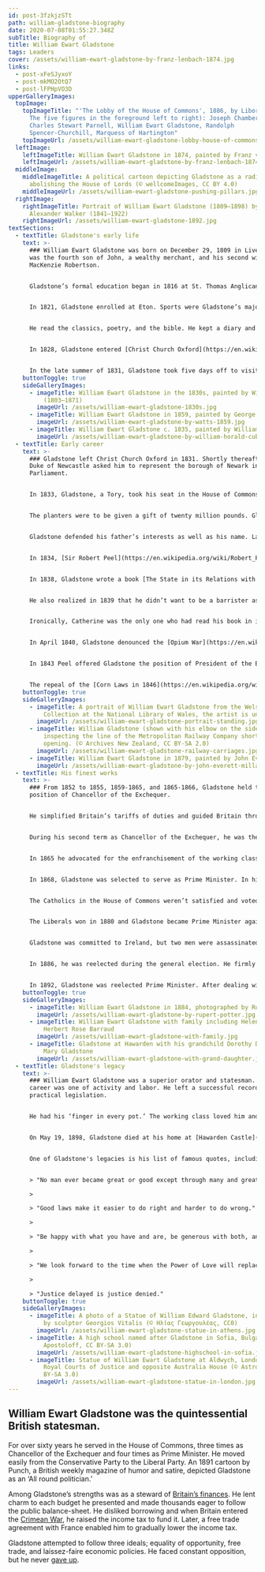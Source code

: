 ```yaml
---
id: post-3fzkjzSTt
path: william-gladstone-biography
date: 2020-07-08T01:55:27.348Z
subTitle: Biography of
title: William Ewart Gladstone
tags: Leaders
cover: /assets/william-ewart-gladstone-by-franz-lenbach-1874.jpg
links:
  - post-xFeSJyxoY
  - post-mkMO2OtQ7
  - post-lFPHpVO3D
upperGalleryImages:
  topImage:
    topImageTitle: "'The Lobby of the House of Commons', 1886, by Liborio Prosperi.
      The five figures in the foreground left to right): Joseph Chamberlain,
      Charles Stewart Parnell, William Ewart Gladstone, Randolph
      Spencer-Churchill, Marquess of Hartington"
    topImageUrl: /assets/william-ewart-gladstone-lobby-house-of-commons.jpg
  leftImage:
    leftImageTitle: William Ewart Gladstone in 1874, painted by Franz von Lenbach
    leftImageUrl: /assets/william-ewart-gladstone-by-franz-lenbach-1874.jpg
  middleImage:
    middleImageTitle: A political cartoon depicting Gladstone as a radical bent on
      abolishing the House of Lords (© wellcomeImages, CC BY 4.0)
    middleImageUrl: /assets/william-ewart-gladstone-pushing-pillars.jpg
  rightImage:
    rightImageTitle: Portrait of William Ewart Gladstone (1809–1898) by Samuel
      Alexander Walker (1841–1922)
    rightImageUrl: /assets/william-ewart-gladstone-1892.jpg
textSections:
  - textTitle: Gladstone's early life
    text: >-
      ### William Ewart Gladstone was born on December 29, 1809 in Liverpool. He
      was the fourth son of John, a wealthy merchant, and his second wife, Ann
      MacKenzie Robertson.


      Gladstone’s formal education began in 1816 at St. Thomas Anglican Church in Seaforth, a church his father built. Reverend Mr. Rawson, an Evangelical Vicar, was imported from Cambridge to tutor him. Gladstone and eleven other boys were taught in the parsonage.


      In 1821, Gladstone enrolled at Eton. Sports were Gladstone’s major pursuits. In the spring of 1822, [Dr. Edward Craven Hawtrey](https://en.wikipedia.org/wiki/Edward_Craven_Hawtrey) came into his life and provided him with the incentive to learn and succeed. Gladstone became a voracious reader.


      He read the classics, poetry, and the bible. He kept a diary and recorded everything he read. His other interests included debating and writing for the [Eton Miscellany](https://archive.org/details/etonmiscellany01bouvuoft/page/n6), the school newspaper.


      In 1828, Gladstone entered [Christ Church Oxford](https://en.wikipedia.org/wiki/Christ_Church,_Oxford). His recreational pursuits were conversation and debating. He worked hard at his studies, focusing on the classics and mathematics.


      In the late summer of 1831, Gladstone took five days off to visit London. He listened to over fifty hours of debate in the House of Lords and perfected his talent as an orator. His oratorical skills served him well as he later became president of the [Oxford Union](https://en.wikipedia.org/wiki/Oxford_Union). He was a highly successful undergraduate which led to him earning a double first-class degree.
    buttonToggle: true
    sideGalleryImages:
      - imageTitle: William Ewart Gladstone in the 1830s, painted by William Henry Mote
          (1803–1871)
        imageUrl: /assets/william-ewart-gladstone-1830s.jpg
      - imageTitle: William Ewart Gladstone in 1859, painted by George Frederic Watts
        imageUrl: /assets/william-ewart-gladstone-by-watts-1859.jpg
      - imageTitle: William Ewart Gladstone c. 1835, painted by William Cubley
        imageUrl: /assets/william-ewart-gladstone-by-william-horald-cubley.jpg
  - textTitle: Early career
    text: >-
      ### Gladstone left Christ Church Oxford in 1831. Shortly thereafter, the
      Duke of Newcastle asked him to represent the borough of Newark in
      Parliament.


      In 1833, Gladstone, a Tory, took his seat in the House of Commons. His first speech was a response to the slave question. The proposed bill went through several stages, but, finally, a bill was introduced to gradually [abolish slavery](https://en.wikipedia.org/wiki/Slavery_Abolition_Act_1833), preceded by an intermediate stage designated as an apprenticeship to last seven years.


      The planters were to be given a gift of twenty million pounds. Gladstone’s father was a slave owner and the manager at his father’s [Demerara](https://en.wikipedia.org/wiki/Demerara) estate in the British West Indies was directly attacked. He was labeled as a murderer of slaves because the slaves were systematically worked to death in order to increase the crop.


      Gladstone defended his father’s interests as well as his name. Later, voters, newly enfranchised by[ the Reform Act of 1832](https://en.wikipedia.org/wiki/Reform_Act_1832), prompted Parliament to approve the Emancipation Act. Twenty million in compensation was given to the West Indian planters and a proscribed period of apprenticeship for slaves under age six. Abolitionists documented the continued abuses and were able to bring about slavery’s early demise. By August 1, 1838, slavery ended in the [British West Indies](https://en.wikipedia.org/wiki/British_West_Indies).


      In 1834, [Sir Robert Peel](https://en.wikipedia.org/wiki/Robert_Peel) became prime minister. He sent for Gladstone and offered him a Junior [Lordship of the Treasury](https://en.wikipedia.org/wiki/Lords_Commissioners_of_the_Treasury). The next year he gave him the more important post of Under-Secretary for the Colonies. This post was short-lived as an issue involving the Irish church came up and Peel was defeated. He resigned.


      In 1838, Gladstone wrote a book [The State in its Relations with the Church](https://archive.org/details/cu31924029446725/page/n8). The book was not highly regarded. Later, he blamed the ideas that he had set forth in his book on youthful ignorance.


      He also realized in 1839 that he didn’t want to be a barrister as he had thought in 1833 and had his name removed from the roster at Lincoln’s Inn. In that same year his thoughts turned to marriage. He renewed his acquaintance with [Catherine Glynne](https://en.wikipedia.org/wiki/Catherine_Gladstone), daughter of Sir Stephen Glynne of Hawarden. They married and over the next fifty-nine years they had eight children.


      Ironically, Catherine was the only one who had read his book in its entirety. The marriage gave him a secure base of personal happiness and established him in the aristocratic governing class of the time. He moved to Hawarden where he spent the rest of his life.


      In April 1840, Gladstone denounced the [Opium War](https://en.wikipedia.org/wiki/Opium_Wars) which [Henry Temple Palmerston](https://en.wikipedia.org/wiki/Henry_John_Temple,_3rd_Viscount_Palmerston), 3rd Viscount, had waged against China. The motivation for his speech was different than his speech in support of the West Indian sugar planters. Unlike slavery, Gladstone believed that England would be judged by God for its injustice towards China.


      In 1843 Peel offered Gladstone the position of President of the Board of Trade. He was responsible for the [Railways Act of 1844](https://en.wikipedia.org/wiki/Railway_Regulation_Act_1844). Public railroads had been in existence in Britain since 1825. Gladstone’s bill introduced unique regulation strategies, significant of which was the regulation of the newly invented electric telegraph lines that ran alongside the railroad.


      The repeal of the [Corn Laws in 1846](https://en.wikipedia.org/wiki/Corn_Laws) was Peel’s downfall. Insufficient attention had been given to the Irish potato blight and millions of lives were lost. Peel’s departure divided the conservatives. Gladstone took over and became known as a Peelite. His career in conjunction with a coalition of Whigs under the leadership of [Lord Aberdeen](https://en.wikipedia.org/wiki/George_Hamilton-Gordon,_4th_Earl_of_Aberdeen) would take a decided turn.
    buttonToggle: true
    sideGalleryImages:
      - imageTitle: A portrait of William Ewart Gladstone from the Welsh Portrait
          Collection at the National Library of Wales, the artist is unknown
        imageUrl: /assets/william-ewart-gladstone-portrait-standing.jpg
      - imageTitle: William Gladstone (shown with his elbow on the side of the wagon)
          inspecting the line of the Metropolitan Railway Company shortly before
          opening. (© Archives New Zealand, CC BY-SA 2.0)
        imageUrl: /assets/william-ewart-gladstone-railway-carriages.jpg
      - imageTitle: William Ewart Gladstone in 1879, painted by John Everett Millais
        imageUrl: /assets/william-ewart-gladstone-by-john-everett-millais.jpg
  - textTitle: His finest works
    text: >-
      ### From 1852 to 1855, 1859-1865, and 1865-1866, Gladstone held the
      position of Chancellor of the Exchequer.


      He simplified Britain’s tariffs of duties and guided Britain through the [Crimean War](https://en.wikipedia.org/wiki/Crimean_War) in 1853-1856. Rather than borrow money to fund the war, he raised the income tax.


      During his second term as Chancellor of the Exchequer, he was the leader of the Liberal Party and with the help of [Richard Cobden](https://en.wikipedia.org/wiki/Richard_Cobden), he was able to secure a free trade treaty with France which resulted in the gradual reduction of the income tax.


      In 1865 he advocated for the enfranchisement of the working classes in the towns. His reform bill was rejected by a small faction in the Liberal Party. [Benjamin Disraeli](https://en.wikipedia.org/wiki/Benjamin_Disraeli) and the Conservatives saw an opening and got the [Second Reform Act of 1867](https://en.wikipedia.org/wiki/Reform_Act_1867) passed.


      In 1868, Gladstone was selected to serve as Prime Minister. In his first session, he disestablished and disendowed the State Church in Ireland, reformed the rights of the Irish tenant, established a system of national education, and passed the [Ballot Act](https://en.wikipedia.org/wiki/Ballot_Act_1872). Also, he introduced a bill to improve the condition of university education in Ireland.


      The Catholics in the House of Commons weren’t satisfied and voted against it. The Conservatives won the majority. In 1874, Gladstone resigned.


      The Liberals won in 1880 and Gladstone became Prime Minister again. He faced an impending war in the Sudan and South Africa, agrarian revolution in Ireland, and the uncompromising actions of the Home Rule party in the House of Commons. The Conservative Party finally cooperated with Gladstone and he was able to get through a few reforms.


      Gladstone was committed to Ireland, but two men were assassinated in Dublin. He was slow to respond when military help was requested in the Sudan and [General Gordon](https://en.wikipedia.org/wiki/Charles_George_Gordon) was murdered in Khartoum. The Conservatives and Irish members rejected a clause in the budget and Gladstone’s government was defeated and he resigned.


      In 1886, he was reelected during the general election. He firmly believed that the Irish people were in favor of Home Rule, but his own party split on the issue and Gladstone was defeated at the next general election.


      In 1892, Gladstone was reelected Prime Minister. After dealing with obstructionists, a Home Rule bill was passed in the House of Commons, but it was defeated in the House of Lords. Deeply frustrated, he resigned in 1894. He was eighty-four years old.
    buttonToggle: true
    sideGalleryImages:
      - imageTitle: William Ewart Gladstone in 1884, photographed by Rupert Potter
        imageUrl: /assets/william-ewart-gladstone-by-rupert-potter.jpg
      - imageTitle: William Ewart Gladstone with family including Helen Gladstone by
          Herbert Rose Barraud
        imageUrl: /assets/william-ewart-gladstone-with-family.jpg
      - imageTitle: Gladstone at Hawarden with his grandchild Dorothy Drew, daughter of
          Mary Gladstone
        imageUrl: /assets/william-ewart-gladstone-with-grand-daughter.jpg
  - textTitle: Gladstone's legacy
    text: >-
      ### William Ewart Gladstone was a superior orator and statesman. His
      career was one of activity and labor. He left a successful record of
      practical legislation.


      He had his ‘finger in every pot.’ The working class loved him and nicknamed him ‘The People’s William.’ His accomplishments in the world of finances and his style of campaigning in Midlothian set the standard for generations to come.


      On May 19, 1898, Gladstone died at his home at [Hawarden Castle](https://en.wikipedia.org/wiki/Hawarden_Castle_(18th_century)) and was buried in [Westminster Abbey](https://en.wikipedia.org/wiki/Westminster_Abbey). On June 14, 1900, his wife died and was interred there by his side.


      One of Gladstone's legacies is his list of famous quotes, including:


      > "No man ever became great or good except through many and great mistakes."

      >

      > "Good laws make it easier to do right and harder to do wrong."

      >

      > "Be happy with what you have and are, be generous with both, and you won't have to hunt for happiness."

      >

      > "We look forward to the time when the Power of Love will replace the Love of Power. Then will our world know the blessings of peace."

      >

      > "Justice delayed is justice denied."
    buttonToggle: true
    sideGalleryImages:
      - imageTitle: A photo of a Statue of William Edward Gladstone, in Athens, Greece,
          by sculptor Georgios Vitalis (© Ηλίας Γεωργουλέας, CC0)
        imageUrl: /assets/william-ewart-gladstone-statue-in-athens.jpg
      - imageTitle: A high school named after Gladstone in Sofia, Bulgaria (©
          Apostoloff, CC BY-SA 3.0)
        imageUrl: /assets/william-ewart-gladstone-highschool-in-sofia.jpg
      - imageTitle: Statue of William Ewart Gladstone at Aldwych, London, near to the
          Royal Courts of Justice and opposite Australia House (© Astrotrain, CC
          BY-SA 3.0)
        imageUrl: /assets/william-ewart-gladstone-statue-in-london.jpg
---
```

## William Ewart Gladstone was the quintessential British statesman.

For over sixty years he served in the House of Commons, three times as Chancellor of the Exchequer and four times as Prime Minister. He moved easily from the Conservative Party to the Liberal Party. An 1891 cartoon by Punch, a British weekly magazine of humor and satire, depicted Gladstone as an ‘All round politician.’

Among Gladstone’s strengths was as a steward of [Britain’s finances](https://greatestbritons.com/william-gladstone-biography.html#2). He lent charm to each budget he presented and made thousands eager to follow the public balance-sheet. He disliked borrowing and when Britain entered the [Crimean War](https://greatestbritons.com/british-history-timeline.html#5), he raised the income tax to fund it. Later, a free trade agreement with France enabled him to gradually lower the income tax.

Gladstone attempted to follow three ideals; equality of opportunity, free trade, and laissez-faire economic policies. He faced constant opposition, but he never [gave up](https://greatestbritons.com/william-gladstone-biography.html#4).